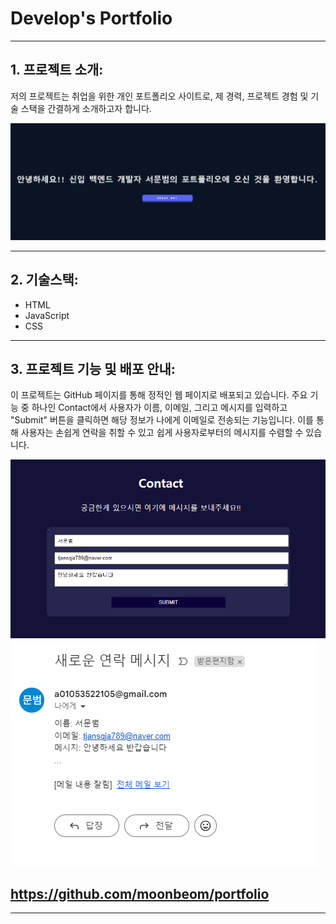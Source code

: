 # Develop's Portfolio

---

## 1. 프로젝트 소개:

저의 프로젝트는 취업을 위한 개인 포트폴리오 사이트로, 제 경력, 프로젝트 경험 및 기술 스택을 간결하게 소개하고자 합니다.

![Alt text](project2-3.png)

---

## 2. 기술스택:

- HTML
- JavaScript
- CSS

---

## 3. 프로젝트 기능 및 배포 안내:

이 프로젝트는 GitHub 페이지를 통해 정적인 웹 페이지로 배포되고 있습니다. 주요 기능 중 하나인 Contact에서 사용자가 이름, 이메일, 그리고 메시지를 입력하고 "Submit" 버튼을 클릭하면 해당 정보가 나에게 이메일로 전송되는 기능입니다. 이를 통해 사용자는 손쉽게 연락을 취할 수 있고 쉽게 사용자로부터의 메시지를 수렴할 수 있습니다.

![Alt text](images/project2-1.png)
![Alt text](images/project2-2.png)

## https://github.com/moonbeom/portfolio

---
